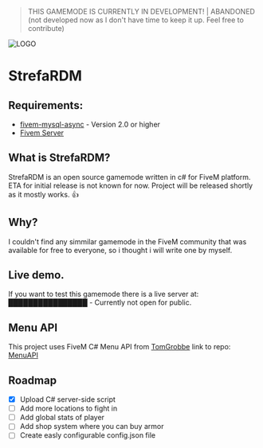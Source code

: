 > THIS GAMEMODE IS CURRENTLY IN DEVELOPMENT! | ABANDONED (not developed now as I don't have time to keep it up. Feel free to contribute)

![LOGO](https://cdn.discordapp.com/attachments/416318109738336261/753696938053992620/RDM_Logo.png)

# **StrefaRDM**

## Requirements:
*   [fivem-mysql-async](https://github.com/brouznouf/fivem-mysql-async) - Version 2.0 or higher
*   [Fivem Server](https://docs.fivem.net/docs/server-manual/setting-up-a-server/)


## What is StrefaRDM?
StrefaRDM is an open source gamemode written in c# for FiveM platform. ETA for initial release is not known for now. Project will be released shortly as it mostly works. :+1:

## Why?
I couldn't find any simmilar gamemode in the FiveM community that was available for free to everyone, so i thought i will write one by myself.

## Live demo.
If you want to test this gamemode there is a live server at: ████████████████ - Currently not open for public.

## Menu API
This project uses FiveM C# Menu API from [TomGrobbe](https://github.com/TomGrobbe/) link to repo: [MenuAPI](https://github.com/TomGrobbe/MenuAPI)

## Roadmap

- [x] Upload C# server-side script
- [ ] Add more locations to fight in
- [ ] Add global stats of player
- [ ] Add shop system where you can buy armor
- [ ] Create easly configurable config.json file
